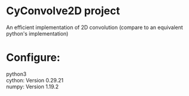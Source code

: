 # CyConvolve2D project
An efficient implementation of 2D convolution (compare to an equivalent python's implementation)
# Configure:
python3 <br/>
cython: Version 0.29.21 <br/>
numpy: Version 1.19.2 <br/>
